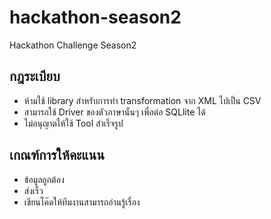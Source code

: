 # hackathon-season2
Hackathon Challenge Season2

## กฎระเบียบ

- ห้ามใช้ library สำหรับการทำ transformation จาก XML ไปเป็น CSV
- สามารถใช้ Driver ของตัวภาษานั้นๆ เพื่อต่อ SQLlite ได้
- ไม่อนุญาตให้ใช้ Tool สำเร็จรูป

## เกณฑ์การให้คะแนน

- ข้อมูลถูกต้อง
- ส่งเร็ว
- เขียนโค๊ดให้ทีมงานสามารถอ่านรู้เรื่อง
